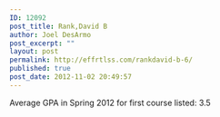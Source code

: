 ```yaml
---
ID: 12092
post_title: Rank,David B
author: Joel DesArmo
post_excerpt: ""
layout: post
permalink: http://effrtlss.com/rankdavid-b-6/
published: true
post_date: 2012-11-02 20:49:57
---
```

<p>Average GPA in Spring 2012 for first course listed: 3.5</p>